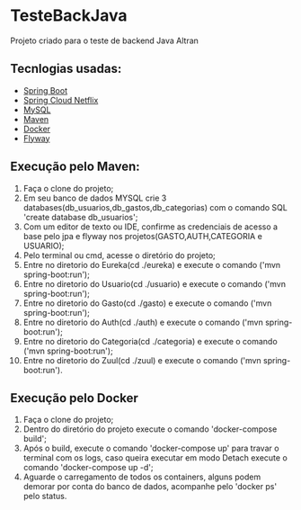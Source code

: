 # TesteBackJava
Projeto criado para o teste de backend Java Altran

## Tecnlogias usadas:
* [Spring Boot](https://spring.io/projects/spring-boot)
* [Spring Cloud Netflix](https://spring.io/projects/spring-cloud-netflix)
* [MySQL](https://www.mysql.com/)
* [Maven](https://maven.apache.org/)
* [Docker](https://www.docker.com/)
* [Flyway](https://flywaydb.org/)
## Execução pelo Maven:
1. Faça o clone do projeto;
2. Em seu banco de dados MYSQL crie 3 databases(db_usuarios,db_gastos,db_categorias) com o comando SQL 'create database db_usuarios';
3. Com um editor de texto ou IDE, confirme as credenciais de acesso a base pelo jpa e flyway nos projetos(GASTO,AUTH,CATEGORIA e USUARIO);
4. Pelo terminal ou cmd, acesse o diretório do projeto;
5. Entre no diretorio do Eureka(cd ./eureka) e execute o comando ('mvn spring-boot:run');
6. Entre no diretorio do Usuario(cd ./usuario) e execute o comando ('mvn spring-boot:run');
7. Entre no diretorio do Gasto(cd ./gasto) e execute o comando ('mvn spring-boot:run');
8. Entre no diretorio do Auth(cd ./auth) e execute o comando ('mvn spring-boot:run');
9. Entre no diretorio do Categoria(cd ./categoria) e execute o comando ('mvn spring-boot:run');
10. Entre no diretorio do Zuul(cd ./zuul) e execute o comando ('mvn spring-boot:run').
## Execução pelo Docker
1. Faça o clone do projeto;
2. Dentro do diretório do projeto execute o comando 'docker-compose build';
3. Após o build, execute o comando 'docker-compose up' para travar o terminal com os logs, caso queira executar em modo Detach execute o comando 'docker-compose up -d';
4. Aguarde o carregamento de todos os containers, alguns podem demorar por conta do banco de dados, acompanhe pelo 'docker ps' pelo status.

